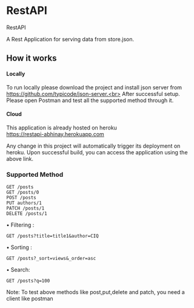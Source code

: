 # RestAPI
RestAPI

A Rest Application for serving data from store.json.

## How it works
#### Locally
To run locally please download the project and install json server from https://github.com/typicode/json-server.<br>
After successful setup.<br>
Please open Postman and test all the supported method through it.

#### Cloud
This application is already hosted on heroku <br>
https://restapi-abhinay.herokuapp.com

Any change in this project will automatically trigger its deployment on heroku.
Upon successful build, you can access the application using the above link.

### Supported Method

    GET /posts
    GET /posts/0
    POST /posts
    PUT authors/1
    PATCH /posts/1
    DELETE /posts/1
    
• Filtering :

    GET /posts?title=title1&author=CIQ 
    
• Sorting :

    GET /posts?_sort=views&_order=asc
    
• Search:

    GET /posts?q=100

Note: To test above methods like post,put,delete and patch, you need a client like postman
